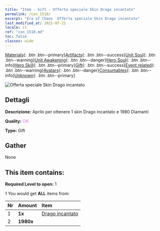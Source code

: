 ```yaml
---
title: "Item - Gift - Offerta speciale Skin Drago incantato"
permalink: /con_1518/
excerpt: "Era of Chaos  Offerta speciale Skin Drago incantato"
last_modified_at: 2021-07-21
locale: it
ref: "con_1518.md"
toc: false
classes: wide
---
```

 [Materials](/ItemsIT/){: .btn .btn--primary}[Artifacts](/ItemsIT/Artifacts/){: .btn .btn--success}[Unit Soul](/ItemsIT/UnitSoul/){: .btn .btn--warning}[Unit Awakening](/ItemsIT/UnitAwakening/){: .btn .btn--danger}[Hero Soul](/ItemsIT/HeroSoul/){: .btn .btn--info}[Hero Skill](/ItemsIT/HeroSkill/){: .btn .btn--primary}[Gift](/ItemsIT/Gift/){: .btn .btn--success}[Event related](/ItemsIT/Events/){: .btn .btn--warning}[Avatars](/ItemsIT/Avatars/){: .btn .btn--danger}[Consumables](/ItemsIT/Consumables/){: .btn .btn--info}[Unknown](/ItemsIT/Unknown/){: .btn .btn--primary}

 ![Offerta speciale Skin Drago incantato](/images/t/i_907132.png)

## Dettagli
 **Descrizione:** Aprilo per ottenere 1 skin Drago incantato e 1980 Diamanti

 **Quality:** <span style="color: #DA70D6">OK</span>

 **Type:** Gift

## Gather

  None

## This item contains:

 **Required Level to open:** 1

 1 You would get **ALL** items  from:

  | Nr | Amount |     Item    |
  |:---|:-------|:------------|
  | 1 |  **1x** | [Drago incantato](/ItemsIT/con_1073/) |  | 
  | 2 |  **1980x** | <i class="fas fa-gem"/> |  | 
